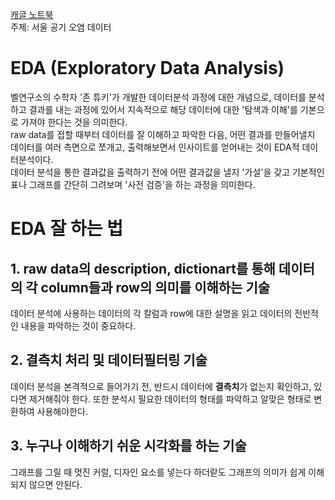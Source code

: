 [캐글 노트북](https://www.kaggle.com/code/ryujungsoo/seoul-air-pollution)                                     
주제: 서울 공기 오염 데이터 


# EDA (Exploratory Data Analysis)

벨연구소의 수학자 '존 튜키'가 개발한 데이터분석 과정에 대한 개념으로, 데이터를 분석하고 결과를 내는 과정에 있어서 지속적으로 해당 데이터에 대한 '탐색과 이해'를 기본으로 가져야 한다는 것을 의미한다.            
raw data를 접할 때부터 데이터를 잘 이해하고 파악한 다음, 어떤 결과를 만들어낼지 데이터를 여러 측면으로 쪼개고, 출력해보면서 인사이트를 얻어내는 것이 EDA적 데이터분석이다.      
데이터 분석을 통한 결과값을 출력하기 전에 어떤 결과값을 낼지 '가설'을 갖고 기본적인 표나 그래프를 간단히 그려보며 '사전 검증'을 하는 과정을 의미한다.

# EDA 잘 하는 법
## 1. raw data의 description, dictionart를 통해 데이터의 각 column들과 row의 의미를 이해하는 기술
데이터 분석에 사용하는 데이터의 각 칼럼과 row에 대한 설명을 읽고 데이터의 전반적인 내용을 파악하는 것이 중요하다.
## 2. 결측치 처리 및 데이터필터링 기술
데이터 분석을 본격적으로 들어가기 전, 반드시 데이터에 **결측치**가 없는지 확인하고, 있다면 제거해줘야 한다. 또한 분석시 필요한 데이터의 형태를 파악하고 알맞은 형태로 변환하여 사용해야한다.
## 3. 누구나 이해하기 쉬운 시각화를 하는 기술
그래프를 그릴 때 멋진 커럴, 디자인 요소를 넣는다 하더랃도 그래프의 의미가 쉽게 이해되지 않으면 안된다.

